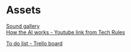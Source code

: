 # Assets
[Sound gallery](https://downloads.khinsider.com/game-soundtracks/album/five-nights-at-freddy-s-fnaf)  
[How the AI works - Youtube link from Tech Rules](https://www.youtube.com/watch?v=ujg0Y5IziiY)  



[To do list - Trello board](https://trello.com/b/WfqKCV2S/fnaf-but-boring)